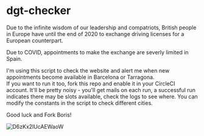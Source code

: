 # dgt-checker

Due to the infinite wisdom of our leadership and compatriots, British people in Europe have until the end of 2020 to exchange driving licenses for a European counterpart.  

Due to COVID, appointments to make the exchange are severly limited in Spain.  

I'm using this script to check the website and alert me when new appointments become available in Barcelona or Tarragona.  
If you want to run it too, fork this repo and enable it in your CircleCI account. It'll be pretty noisy - you'll get mails on each run, a successful run indicates there may be slots available, check the logs to see where. You can modify the constants in the script to check different cities.  

Good luck and Fork Boris!  

![D6zKx2lUcAEWaoW](https://user-images.githubusercontent.com/316538/95092374-d692dc80-0727-11eb-8ee9-3a1e6228208b.jpg)
